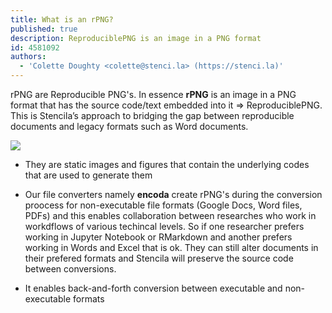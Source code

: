 ```yaml
---
title: What is an rPNG?
published: true
description: ReproduciblePNG is an image in a PNG format
id: 4581092
authors:
  - 'Colette Doughty <colette@stenci.la> (https://stenci.la)'
---
```


rPNG are Reproducible PNG's. In essence **rPNG** is an image in a PNG format that has the source code/text embedded into it => ReproduciblePNG.
This is Stencila’s approach to bridging the gap between reproducible documents and legacy formats such as Word documents.

![](https://i.imgur.com/kb1u4Eg.png)

- They are static images and figures that contain the underlying codes that are used to generate them

- Our file converters namely **encoda** create rPNG's during the conversion proocess for non-executable file formats (Google Docs, Word files, PDFs) and this enables collaboration between researches who work in workdflows of various
techincal levels. So if one researcher prefers working in Jupyter Notebook or RMarkdown and another prefers working in Words and Excel that is ok.
They can still alter documents in their prefered formats and Stencila will preserve the source code between conversions.

- It enables back-and-forth conversion between executable and non-executable formats

